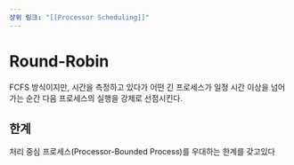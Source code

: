 ```yaml
---
상위 링크: "[[Processor Scheduling]]"
---
```

# Round-Robin
 FCFS 방식이지만, 시간을 측정하고 있다가 어떤 긴 프로세스가 일정 시간 이상을 넘어가는 순간 다음 프로세스의 실행을 강제로 선점시킨다. 
 
## 한계 
처리 중심 프로세스(Processor-Bounded Process)를 우대하는 한계를 갖고있다